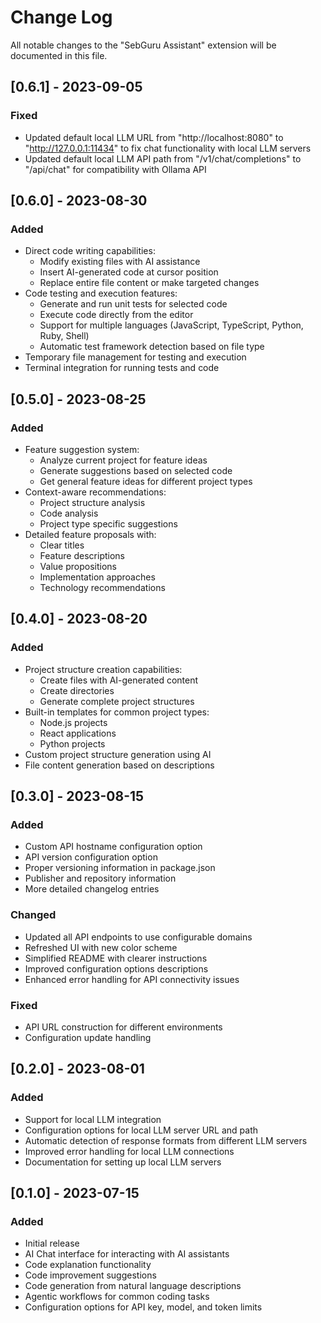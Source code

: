 # Change Log

All notable changes to the "SebGuru Assistant" extension will be documented in this file.

## [0.6.1] - 2023-09-05

### Fixed
- Updated default local LLM URL from "http://localhost:8080" to "http://127.0.0.1:11434" to fix chat functionality with local LLM servers
- Updated default local LLM API path from "/v1/chat/completions" to "/api/chat" for compatibility with Ollama API

## [0.6.0] - 2023-08-30

### Added
- Direct code writing capabilities:
  - Modify existing files with AI assistance
  - Insert AI-generated code at cursor position
  - Replace entire file content or make targeted changes
- Code testing and execution features:
  - Generate and run unit tests for selected code
  - Execute code directly from the editor
  - Support for multiple languages (JavaScript, TypeScript, Python, Ruby, Shell)
  - Automatic test framework detection based on file type
- Temporary file management for testing and execution
- Terminal integration for running tests and code

## [0.5.0] - 2023-08-25

### Added
- Feature suggestion system:
  - Analyze current project for feature ideas
  - Generate suggestions based on selected code
  - Get general feature ideas for different project types
- Context-aware recommendations:
  - Project structure analysis
  - Code analysis
  - Project type specific suggestions
- Detailed feature proposals with:
  - Clear titles
  - Feature descriptions
  - Value propositions
  - Implementation approaches
  - Technology recommendations

## [0.4.0] - 2023-08-20

### Added
- Project structure creation capabilities:
  - Create files with AI-generated content
  - Create directories
  - Generate complete project structures
- Built-in templates for common project types:
  - Node.js projects
  - React applications
  - Python projects
- Custom project structure generation using AI
- File content generation based on descriptions

## [0.3.0] - 2023-08-15

### Added
- Custom API hostname configuration option
- API version configuration option
- Proper versioning information in package.json
- Publisher and repository information
- More detailed changelog entries

### Changed
- Updated all API endpoints to use configurable domains
- Refreshed UI with new color scheme
- Simplified README with clearer instructions
- Improved configuration options descriptions
- Enhanced error handling for API connectivity issues

### Fixed
- API URL construction for different environments
- Configuration update handling

## [0.2.0] - 2023-08-01

### Added
- Support for local LLM integration
- Configuration options for local LLM server URL and path
- Automatic detection of response formats from different LLM servers
- Improved error handling for local LLM connections
- Documentation for setting up local LLM servers

## [0.1.0] - 2023-07-15

### Added
- Initial release
- AI Chat interface for interacting with AI assistants
- Code explanation functionality
- Code improvement suggestions
- Code generation from natural language descriptions
- Agentic workflows for common coding tasks
- Configuration options for API key, model, and token limits

